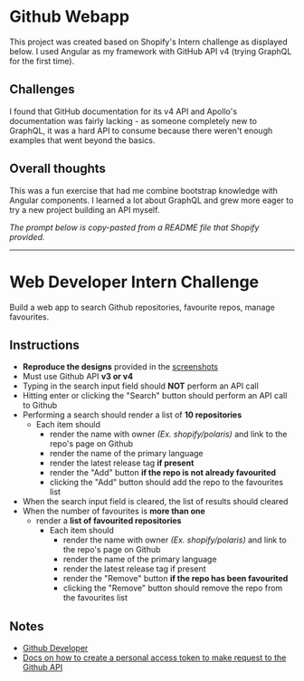 # Github Webapp

This project was created based on Shopify's Intern challenge as displayed below. I used Angular as my framework with GitHub API v4 (trying GraphQL for the first time).

## Challenges

I found that GitHub documentation for its v4 API and Apollo's documentation was fairly lacking - as someone completely new to GraphQL, it was a hard API to consume because there weren't enough examples that went beyond the basics.

## Overall thoughts

This was a fun exercise that had me combine bootstrap knowledge with Angular components. I learned a lot about GraphQL and grew more eager to try a new project building an API myself.

*The prompt below is copy-pasted from a README file that Shopify provided.*

---

# Web Developer Intern Challenge

Build a web app to search Github repositories, favourite repos, manage favourites.

## Instructions
- **Reproduce the designs** provided in the [screenshots](screenshots/desktop.jpg)
- Must use Github API **v3 or v4**
- Typing in the search input field should **NOT** perform an API call
- Hitting enter or clicking the "Search" button should perform an API call to Github
- Performing a search should render a list of **10 repositories**
	- Each item should
		- render the name with owner *(Ex. shopify/polaris)* and link to the repo's page on Github
		- render the name of the primary language
		- render the latest release tag **if present**
		- render the "Add" button **if the repo is not already favourited**
		- clicking the "Add" button should add the repo to the favourites list
- When the search input field is cleared, the list of results should cleared
- When the number of favourites is **more than one**
	- render a **list of favourited repositories**
		- Each item should
			- render the name with owner *(Ex. shopify/polaris)* and link to the repo's page on Github
			- render the name of the primary language
			- render the latest release tag if present
			- render the "Remove" button **if the repo has been favourited**
			- clicking the "Remove" button should remove the repo from the favourites list

## Notes
- [Github Developer](https://developer.github.com/)
- [Docs on how to create a personal access token to make request to the Github API](https://help.github.com/articles/creating-a-personal-access-token-for-the-command-line/)
